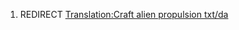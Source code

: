 1.  REDIRECT [Translation:Craft alien propulsion
    txt/da](Translation:Craft_alien_propulsion_txt/da "wikilink")